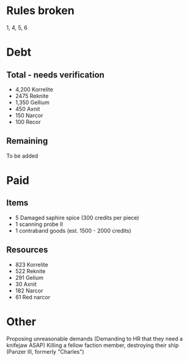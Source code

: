# Rules broken
1, 4, 5, 6
# Debt
## Total - needs verification
- 4,200 Korrelite    
- 2475 Reknite
- 1,350 Gellium
- 450 Axnit
- 150 Narcor
- 100 Recor
## Remaining
To be added

# Paid

## Items
- 5 Damaged saphire spice (300 credits per piece)
- 1 scanning probe II
- 1 contraband goods (est. 1500 - 2000 credits)
## Resources
- 823 Korrelite
- 522 Reknite
- 291 Gelium
- 30 Axnit
- 182 Narcor
- 61 Red narcor

# Other
Proposing unreasonable demands (Demanding to HR that they need a knifejaw ASAP)
Killing a fellow faction member, destroying their ship (Panzer III, formerly "Charles")
